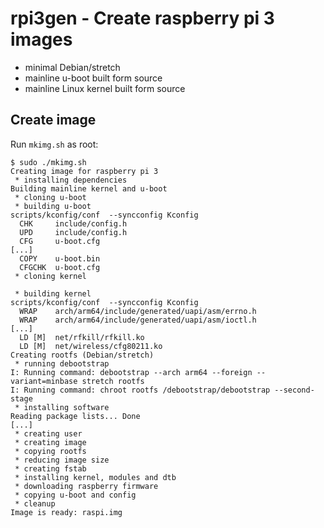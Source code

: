 # rpi3gen - Create raspberry pi 3 images

* minimal Debian/stretch
* mainline u-boot built form source
* mainline Linux kernel built form source


## Create image

Run `mkimg.sh` as root:

```
$ sudo ./mkimg.sh
Creating image for raspberry pi 3
 * installing dependencies
Building mainline kernel and u-boot
 * cloning u-boot
 * building u-boot
scripts/kconfig/conf  --syncconfig Kconfig
  CHK     include/config.h
  UPD     include/config.h
  CFG     u-boot.cfg
[...]
  COPY    u-boot.bin
  CFGCHK  u-boot.cfg
 * cloning kernel

 * building kernel
scripts/kconfig/conf  --syncconfig Kconfig
  WRAP    arch/arm64/include/generated/uapi/asm/errno.h
  WRAP    arch/arm64/include/generated/uapi/asm/ioctl.h
[...]
  LD [M]  net/rfkill/rfkill.ko
  LD [M]  net/wireless/cfg80211.ko
Creating rootfs (Debian/stretch)
 * running debootstrap
I: Running command: debootstrap --arch arm64 --foreign --variant=minbase stretch rootfs
I: Running command: chroot rootfs /debootstrap/debootstrap --second-stage
 * installing software
Reading package lists... Done
[...]
 * creating user
 * creating image
 * copying rootfs
 * reducing image size
 * creating fstab
 * installing kernel, modules and dtb
 * downloading raspberry firmware
 * copying u-boot and config
 * cleanup
Image is ready: raspi.img
```

